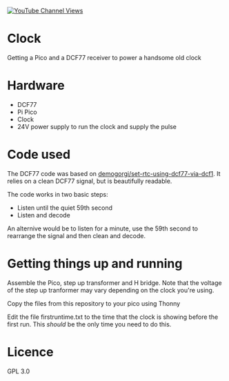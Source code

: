 [![YouTube Channel Views](https://img.shields.io/youtube/channel/views/UCz5BOU9J9pB_O0B8-rDjCWQ?label=YouTube&style=social)](https://www.youtube.com/channel/UCz5BOU9J9pB_O0B8-rDjCWQ)

# Clock

Getting a Pico and a DCF77 receiver to power a handsome old clock

# Hardware

- DCF77
- Pi Pico
- Clock
- 24V power supply to run the clock and supply the pulse

# Code used

The DCF77 code was based on [demogorgi/set-rtc-using-dcf77-via-dcf1](https://github.com/demogorgi/set-rtc-using-dcf77-via-dcf1). It relies on a clean DCF77 signal, but is beautifully readable.

The code works in two basic steps:
- Listen until the quiet 59th second
- Listen and decode

An alternive would be to listen for a minute, use the 59th second to rearrange the signal and then clean and decode. 

# Getting things up and running

Assemble the Pico, step up transformer and H bridge. Note that the voltage of the step up tranformer may vary depending on the clock you're using.

Copy the files from this repository to your pico using Thonny

Edit the file firstruntime.txt to the time that the clock is showing before the first run. This *should* be the only time you need to do this.

# Licence 

GPL 3.0
